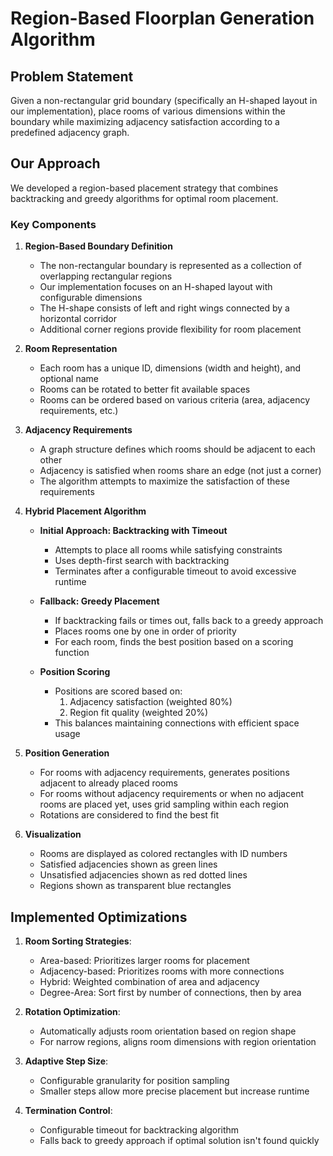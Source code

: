 # Region-Based Floorplan Generation Algorithm

## Problem Statement

Given a non-rectangular grid boundary (specifically an H-shaped layout in our implementation), place rooms of various dimensions within the boundary while maximizing adjacency satisfaction according to a predefined adjacency graph.

## Our Approach

We developed a region-based placement strategy that combines backtracking and greedy algorithms for optimal room placement.

### Key Components

1. **Region-Based Boundary Definition**
   - The non-rectangular boundary is represented as a collection of overlapping rectangular regions
   - Our implementation focuses on an H-shaped layout with configurable dimensions
   - The H-shape consists of left and right wings connected by a horizontal corridor
   - Additional corner regions provide flexibility for room placement

2. **Room Representation**
   - Each room has a unique ID, dimensions (width and height), and optional name
   - Rooms can be rotated to better fit available spaces
   - Rooms can be ordered based on various criteria (area, adjacency requirements, etc.)

3. **Adjacency Requirements**
   - A graph structure defines which rooms should be adjacent to each other
   - Adjacency is satisfied when rooms share an edge (not just a corner)
   - The algorithm attempts to maximize the satisfaction of these requirements

4. **Hybrid Placement Algorithm**
   - **Initial Approach: Backtracking with Timeout**
     - Attempts to place all rooms while satisfying constraints
     - Uses depth-first search with backtracking
     - Terminates after a configurable timeout to avoid excessive runtime
   
   - **Fallback: Greedy Placement**
     - If backtracking fails or times out, falls back to a greedy approach
     - Places rooms one by one in order of priority
     - For each room, finds the best position based on a scoring function
   
   - **Position Scoring**
     - Positions are scored based on:
       1. Adjacency satisfaction (weighted 80%)
       2. Region fit quality (weighted 20%)
     - This balances maintaining connections with efficient space usage

5. **Position Generation**
   - For rooms with adjacency requirements, generates positions adjacent to already placed rooms
   - For rooms without adjacency requirements or when no adjacent rooms are placed yet, 
     uses grid sampling within each region
   - Rotations are considered to find the best fit

6. **Visualization**
   - Rooms are displayed as colored rectangles with ID numbers
   - Satisfied adjacencies shown as green lines
   - Unsatisfied adjacencies shown as red dotted lines
   - Regions shown as transparent blue rectangles

## Implemented Optimizations

1. **Room Sorting Strategies**:
   - Area-based: Prioritizes larger rooms for placement
   - Adjacency-based: Prioritizes rooms with more connections
   - Hybrid: Weighted combination of area and adjacency
   - Degree-Area: Sort first by number of connections, then by area

2. **Rotation Optimization**:
   - Automatically adjusts room orientation based on region shape
   - For narrow regions, aligns room dimensions with region orientation

3. **Adaptive Step Size**:
   - Configurable granularity for position sampling
   - Smaller steps allow more precise placement but increase runtime

4. **Termination Control**:
   - Configurable timeout for backtracking algorithm
   - Falls back to greedy approach if optimal solution isn't found quickly
